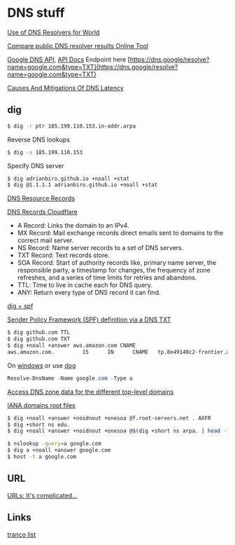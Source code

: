 # DNS stuff

[Use of DNS Resolvers for World](https://stats.labs.apnic.net/rvrs)

[Compare public DNS resolver results Online Tool](https://www.netmeister.org/puddy/)

[Google DNS API](https://dns.google/query?name=github.com&rr_type=SOA&ecs=), [API Docs](https://developers.google.com/speed/public-dns/docs/doh/json#edns) Endpoint here [https://dns.google/resolve?name=google.com&type=TXT](https://dns.google/resolve?name=google.com&type=TXT)

[Causes And Mitigations Of DNS Latency](https://developers.google.com/speed/public-dns/docs/performance#introduction_causes_and_mitigations_of_dns_latency)

## dig
```sh
$ dig -r ptr 185.199.110.153.in-addr.arpa
```
Reverse DNS lookups
```sh
$ dig -x 185.199.110.153
```
Specify DNS server
```sh
$ dig adrianbiro.github.io +noall +stat
$ dig @1.1.1.1 adrianbiro.github.io +noall +stat
```
[DNS Resource Records](https://www.netmeister.org/blog/dns-rrs.html)

[DNS Records Cloudflare](https://www.cloudflare.com/learning/dns/dns-records/)

* A Record: Links the domain to an IPv4.
* MX Record: Mail exchange records direct emails sent to domains to the correct mail server.
* NS Record: Name server records to a set of DNS servers.
* TXT Record: Text records store. 
* SOA Record: Start of authority records like, primary name server, the responsible party, a timestamp for changes, the frequency of zone refreshes, and a series of time limits for retries and abandons.
* TTL: Time to live in cache each for DNS query. 
* ANY: Return every type of DNS record it can find.

[dig + spf](https://www.netmeister.org/blog/spf.html)

[Sender Policy Framework (SPF) definition via a DNS TXT](https://github.com/jschauma/spf)
```sh
$ dig github.com TTL
$ dig github.com TXT
$ dig +noall +answer aws.amazon.com CNAME
aws.amazon.com.         15      IN      CNAME   tp.8e49140c2-frontier.amazon.com.
```
On [windows](https://learn.microsoft.com/en-us/powershell/module/dnsclient/resolve-dnsname?view=windowsserver2022-ps) or use [dog](https://github.com/ogham/dog)
```powershell
Resolve-DnsName -Name google.com -Type a
```
[Access DNS zone data for the different top-level domains](https://github.com/jschauma/tld-zoneinfo)

[IANA domains root files](https://www.iana.org/domains/root/files)
```bash
$ dig +noall +answer +noidnout +onesoa @f.root-servers.net . AXFR
$ dig +short ns edu.
$ dig +noall +answer +noidnout +onesoa @$(dig +short ns arpa. | head -1) arpa AXFR
```
```sh
$ nslookup -query=a google.com
$ dig a +noall +answer google.com
$ host -t a google.com
```


## URL
[URLs: It's complicated...](https://www.netmeister.org/blog/urls.html)

## Links

[tranco list](https://tranco-list.eu/)
